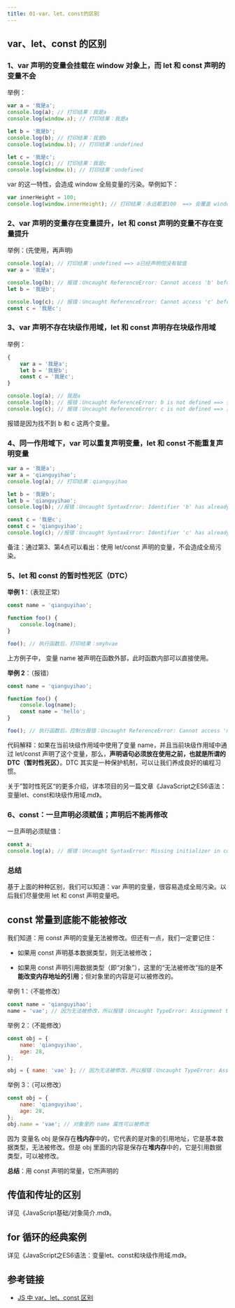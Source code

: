 ```yaml
---
title: 01-var、let、const的区别
---
```


<ArticleTopAd></ArticleTopAd>




## var、let、const 的区别

### 1、var 声明的变量会挂载在 window 对象上，而 let 和 const 声明的变量不会

举例：

```js
var a = '我是a';
console.log(a); // 打印结果：我是a
console.log(window.a); // 打印结果：我是a
```

```js
let b = '我是b';
console.log(b); // 打印结果：我是b
console.log(window.b); // 打印结果：undefined
```

```js
let c = '我是c';
console.log(c); // 打印结果：我是c
console.log(window.b); // 打印结果：undefined
```

var 的这一特性，会造成 window 全局变量的污染。举例如下：

```js
var innerHeight = 100;
console.log(window.innerHeight); // 打印结果：永远都是100  ==> 会覆盖 window 自带的 innerHeight 属性
```

### 2、var 声明的变量存在变量提升，let 和 const 声明的变量不存在变量提升

举例：(先使用，再声明)

```js
console.log(a); // 打印结果：undefined ==> a已经声明但没有赋值
var a = '我是a';
```

```js
console.log(b); // 报错：Uncaught ReferenceError: Cannot access 'b' before initialization ==> 找不到b这个变量
let b = '我是b';
```

```js
console.log(c); // 报错：Uncaught ReferenceError: Cannot access 'c' before initialization ==> 找不到c这个变量
const c = '我是c';
```

### 3、var 声明不存在块级作用域，let 和 const 声明存在块级作用域

举例：

```js
{
    var a = '我是a';
    let b = '我是b';
    const c = '我是c';
}

console.log(a); // 我是a
console.log(b); // 报错：Uncaught ReferenceError: b is not defined ==> 找不到b这个变量
console.log(c); // 报错：Uncaught ReferenceError: c is not defined ==> 找不到c这个变量
```

报错是因为找不到 b 和 c 这两个变量。

### 4、同一作用域下，var 可以重复声明变量，let 和 const 不能重复声明变量

```js
var a = '我是a';
var a = 'qianguyihao';
console.log(a); // 打印结果：qianguyihao
```

```js
let b = '我是b';
let b = 'qianguyihao';
console.log(b); //报错：Uncaught SyntaxError: Identifier 'b' has already been declared  ==> 变量 b 已经被声明了
```

```js
const c = '我是c';
const c = 'qianguyihao';
console.log(c); //报错：Uncaught SyntaxError: Identifier 'c' has already been declared  ==> 变量 c 已经被声明了
```

备注：通过第3、第4点可以看出：使用 let/const 声明的变量，不会造成全局污染。



### 5、let 和 const 的暂时性死区（DTC）

**举例 1**：（表现正常）

```js
const name = 'qianguyihao';

function foo() {
    console.log(name);
}

foo(); // 执行函数后，打印结果：smyhvae
```

上方例子中， 变量 name 被声明在函数外部，此时函数内部可以直接使用。

**举例 2**：（报错）

```js
const name = 'qianguyihao';

function foo() {
    console.log(name);
    const name = 'hello';
}

foo(); // 执行函数后，控制台报错：Uncaught ReferenceError: Cannot access 'name' before initialization
```

代码解释：如果在当前块级作用域中使用了变量 name，并且当前块级作用域中通过 let/const 声明了这个变量，那么，**声明语句必须放在使用之前，也就是所谓的 DTC（暂时性死区）**。DTC 其实是一种保护机制，可以让我们养成良好的编程习惯。

关于”暂时性死区“的更多介绍，详本项目的另一篇文章《JavaScript之ES6语法：变量let、const和块级作用域.md》。


### 6、const：一旦声明必须赋值；声明后不能再修改

一旦声明必须赋值：

```js
const a;
console.log(a); // 报错：Uncaught SyntaxError: Missing initializer in const declaration
```

### 总结

基于上面的种种区别，我们可以知道：var 声明的变量，很容易造成全局污染。以后我们尽量使用 let 和 const 声明变量吧。





## const 常量到底能不能被修改

我们知道：用 const 声明的变量无法被修改。但还有一点，我们一定要记住：

-   如果用 const 声明基本数据类型，则无法被修改；

-   如果用 const 声明引用数据类型（即“对象”），这里的“无法被修改”指的是**不能改变内存地址的引用**；但对象里的内容是可以被修改的。

举例 1：（不能修改）

```js
const name = 'qianguyihao';
name = 'vae'; // 因为无法被修改，所以报错：Uncaught TypeError: Assignment to constant variable
```

举例 2：（不能修改）

```js
const obj = {
    name: 'qianguyihao',
    age: 28,
};

obj = { name: 'vae' }; // 因为无法被修改，所以报错：Uncaught TypeError: Assignment to constant variable
```

举例 3：（可以修改）

```js
const obj = {
    name: 'qianguyihao',
    age: 28,
};
obj.name = 'vae'; // 对象里的 name 属性可以被修改
```

因为 变量名 obj 是保存在**栈内存**中的，它代表的是对象的引用地址，它是基本数据类型，无法被修改。但是 obj 里面的内容是保存在**堆内存**中的，它是引用数据类型，可以被修改。

**总结**：用 const 声明的常量，它所声明的


## 传值和传址的区别

详见《JavaScript基础/对象简介.md》。

## for 循环的经典案例

详见《JavaScript之ES6语法：变量let、const和块级作用域.md》。

## 参考链接

-   [JS 中 var、let、const 区别](https://juejin.im/post/5e49249be51d4526e651b654)

